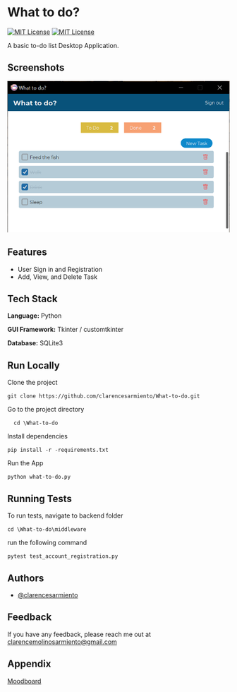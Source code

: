 
# What to do?
[![MIT License](https://img.shields.io/badge/License-MIT-green.svg)](https://github.com/clarencesarmiento/What-to-do/blob/a28a4c842986077967b83a68f47d18c1a282856f/LICENSE.md)
[![MIT License](https://img.shields.io/badge/Behance-Moodboard-blue.svg)](https://www.behance.net/gallery/183395481/What-to-do)

A basic to-do list Desktop Application.

## Screenshots

![App Screenshot](https://github.com/clarencesarmiento/What-to-do/blob/0f4569da51bd802e869a795965c3548c7a68ca2f/Images/what-to-do_interface.png)

## Features

- User Sign in and Registration
- Add, View, and Delete Task


## Tech Stack

**Language:** Python

**GUI Framework:** Tkinter / customtkinter

**Database:** SQLite3

## Run Locally

Clone the project

```
git clone https://github.com/clarencesarmiento/What-to-do.git
```

Go to the project directory

```
  cd \What-to-do
```

Install dependencies

```
pip install -r -requirements.txt
```

Run the App

```
python what-to-do.py
```


## Running Tests

To run tests, navigate to backend folder
```
cd \What-to-do\middleware
```
run the following command
```
pytest test_account_registration.py
```


## Authors

- [@clarencesarmiento](https://www.github.com/clarencesarmiento)


## Feedback

If you have any feedback, please reach me out at clarencemolinosarmiento@gmail.com


## Appendix

[Moodboard](https://www.behance.net/gallery/183395481/What-to-do)

